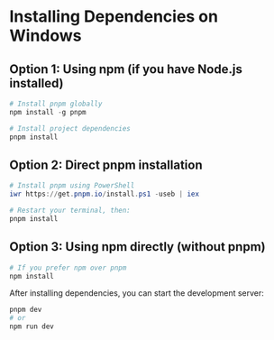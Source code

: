 # Installing Dependencies on Windows

## Option 1: Using npm (if you have Node.js installed)

```powershell
# Install pnpm globally
npm install -g pnpm

# Install project dependencies
pnpm install
```

## Option 2: Direct pnpm installation

```powershell
# Install pnpm using PowerShell
iwr https://get.pnpm.io/install.ps1 -useb | iex

# Restart your terminal, then:
pnpm install
```

## Option 3: Using npm directly (without pnpm)

```powershell
# If you prefer npm over pnpm
npm install
```

After installing dependencies, you can start the development server:
```powershell
pnpm dev
# or
npm run dev
``` 